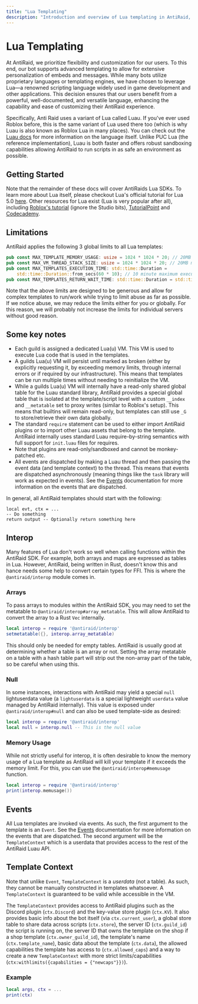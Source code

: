 ```yaml
---
title: "Lua Templating"
description: "Introduction and overview of Lua templating in AntiRaid, including language choice, getting started, and limitations."
---
```


# Lua Templating

At AntiRaid, we prioritize flexibility and customization for our users. To this end, our bot supports advanced templating to allow for extensive personalization of embeds and messages. While many bots utilize proprietary languages or templating engines, we have chosen to leverage Lua—a renowned scripting language widely used in game development and other applications. This decision ensures that our users benefit from a powerful, well-documented, and versatile language, enhancing the capability and ease of customizing their AntiRaid experience.

Specifically, Anti Raid uses a variant of Lua called Luau. If you've ever used Roblox before, this is the same variant of Lua used there too (which is why Luau is also known as Roblox Lua in many places). You can check out the [Luau docs](https://luau-lang.org/) for more information on the language itself. Unlike PUC Lua (the reference implementation), Luau is both faster and offers robust sandboxing capabilities allowing AntiRaid to run scripts in as safe an environment as possible.

## Getting Started

Note that the remainder of these docs will cover AntiRaids Lua SDKs. To learn more about Lua itself, please checkout Lua's official tutorial for Lua 5.0 [here](https://www.lua.org/pil/1.html). Other resources for Lua exist (Lua is very popular after all), including [Roblox's tutorial](https://devforum.roblox.com/t/lua-scripting-starter-guide/394618#print-5) (ignore the Studio bits), [TutorialPoint](https://www.tutorialspoint.com/lua/lua_quick_guide.htm) and [Codecademy](https://www.codecademy.com/learn/learn-lua).

## Limitations

AntiRaid applies the following 3 global limits to all Lua templates:

```rust
pub const MAX_TEMPLATE_MEMORY_USAGE: usize = 1024 * 1024 * 20; // 20MB maximum memory
pub const MAX_VM_THREAD_STACK_SIZE: usize = 1024 * 1024 * 20; // 20MB maximum memory
pub const MAX_TEMPLATES_EXECUTION_TIME: std::time::Duration =
    std::time::Duration::from_secs(60 * 10); // 10 minute maximum execution time
pub const MAX_TEMPLATES_RETURN_WAIT_TIME: std::time::Duration = std::time::Duration::from_secs(60); // 60 seconds maximum execution time before return will be ignored.
```

Note that the above limits are designed to be generous and allow for complex templates to run/work while trying to limit abuse as far as possible. If we notice abuse, we may reduce the limits either for you or globally. For this reason, we will probably not increase the limits for individual servers without good reason.

## Some key notes

- Each guild is assigned a dedicated Lua(u) VM. This VM is used to execute Lua code that is used in the templates.
- A guilds Lua(u) VM will persist until marked as broken (either by explicitly requesting it, by exceeding memory limits, through internal errors or if required by our infrastructure). This means that templates can be run multiple times without needing to reinitialize the VM.
- While a guilds Lua(u) VM will internally have a read-only shared global table for the Luau standard library, AntiRaid provides a special global table that is isolated at the template/script level with a custom `__index` and `__metatable` set to proxy writes (similar to Roblox's setup). This means that builtins will remain read-only, but templates can still use ``_G`` to store/retrieve their own data globally.
- The standard `require` statement can be used to either import AntiRaid plugins or to import other Luau assets that belong to the template. AntiRaid internally uses standard Luau require-by-string semantics with full support for `init.luau` files for requires.
- Note that plugins are read-only/sandboxed and cannot be monkey-patched etc.
- All events are dispatched by making a Luau thread and then passing the event data (and template context) to the thread. This means that events are dispatched asynchronously (meaning things like the ``task`` library will work as expected in events). See the [Events](./events.md) documentation for more information on the events that are dispatched.

In general, all AntiRaid templates should start with the following:

```luau
local evt, ctx = ...
-- Do something
return output -- Optionally return something here
```

## Interop

Many features of Lua don't work so well when calling functions within the AntiRaid SDK. For example, both arrays and maps are expressed as tables in Lua. However, AntiRaid, being written in Rust, doesn't know this and hance needs some help to convert certain types for FFI. This is where the `@antiraid/interop` module comes in.

### Arrays

To pass arrays to modules within the AntiRaid SDK, you may need to set the metatable to `@antiraid/interop#array_metatable`. This will allow AntiRaid to convert the array to a Rust `Vec` internally.

```lua
local interop = require '@antiraid/interop'
setmetatable({}, interop.array_metatable)
```

<Callout title="Note" type="info">
  This should only be needed for empty tables. AntiRaid is usually good at determining whether a table is an array or not. Setting the array metatable on a table with a hash table part will strip out the non-array part of the table, so be careful when using this.
</Callout>

### Null

In some instances, interactions with AntiRaid may yield a special `null` lightuserdata value (a ``lightuserdata`` is a special lightweight ``userdata`` value managed by AntiRaid internally). This value is exposed under `@antiraid/interop#null` and can also be used template-side as desired:

```lua
local interop = require '@antiraid/interop'
local null = interop.null -- This is the null value
```

### Memory Usage

While not strictly useful for interop, it is often desirable to know the memory usage of a Lua template as AntiRaid will kill your template if it exceeds the memory limit. For this, you can use the `@antiraid/interop#memusage` function.

```lua
local interop = require '@antiraid/interop'
print(interop.memusage())
```

## Events

All Lua templates are invoked via events. As such, the first argument to the template is an `Event`. See the [Events](./events.md) documentation for more information on the events that are dispatched. The second argument will be the ``TemplateContext`` which is a userdata that provides access to the rest of the AntiRaid Luau API.

## Template Context

Note that unlike `Event`, `TemplateContext` is a _userdata_ (not a table). As such, they cannot be manually constructed in templates whatsoever. A `TemplateContext` is guaranteed to be valid while accessible in the VM.

The ``TemplateContext`` provides access to AntiRaid plugins such as the Discord plugin (`ctx.Discord`) and the key-value store plugin (`ctx.KV`). It also provides basic info about the bot itself (via ``ctx.current_user``), a global store table to share data across scripts (``ctx.store``), the server ID (``ctx.guild_id``) the script is running on, the server ID that owns the template on the shop if a shop template (``ctx.owner_guild_id``), the template's name (``ctx.template_name``), basic data about the template (``ctx.data``), the allowed capabilities the template has access to (``ctx.allowed_caps``) and a way to create a new ``TemplateContext`` with more strict limits/capabilities (``ctx:withlimits({capabilities = {"newcaps"}})``).

### Example

```lua
local args, ctx = ...
print(ctx)
```
